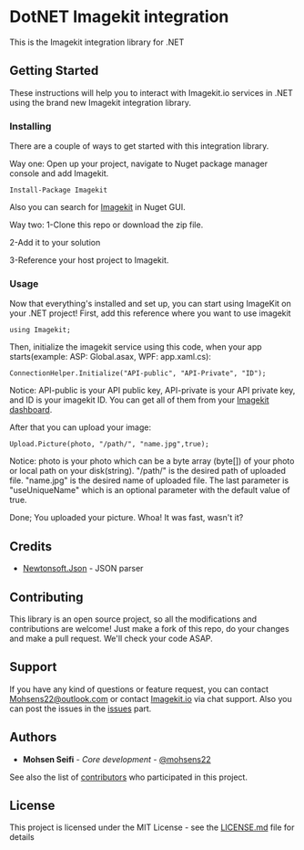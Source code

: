 # DotNET Imagekit integration
This is the Imagekit integration library for .NET

## Getting Started
These instructions will help you to interact with Imagekit.io services in .NET using the brand new Imagekit integration library.

### Installing
There are a couple of ways to get started with this integration library.

Way one:
Open up your project, navigate to Nuget package manager console and add Imagekit.
```
Install-Package Imagekit
```
Also you can search for [Imagekit](https://www.nuget.org/packages/Imagekit/1.0.0) in Nuget GUI.

Way two:
1-Clone this repo or download the zip file.

2-Add it to your solution

3-Reference your host project to Imagekit.

### Usage
Now that everything's installed and set up, you can start using ImageKit on your .NET project!
First, add this reference where you want to use imagekit
```
using Imagekit;
```
Then, initialize the imagekit service using this code, when your app starts(example: ASP: Global.asax, WPF: app.xaml.cs): 
```
ConnectionHelper.Initialize("API-public", "API-Private", "ID");
```
Notice: API-public is your API public key, API-private is your API private key, and ID is your imagekit ID. You can get all of them from your [Imagekit dashboard](https://imagekit.io/dashboard).

After that you can upload your image:
```
Upload.Picture(photo, "/path/", "name.jpg",true);
```
Notice: photo is your photo which can be a byte array (byte[]) of your photo or local path on your disk(string). "/path/" is the desired path of uploaded file. "name.jpg" is the desired name of uploaded file. The last parameter is "useUniqueName" which is an optional parameter with the default value of true.

Done; You uploaded your picture.
Whoa! It was fast, wasn't it?

## Credits

* [Newtonsoft.Json](https://www.nuget.org/packages/Newtonsoft.Json/) - JSON parser

## Contributing

This library is an open source project, so all the modifications and contributions are welcome! Just make a fork of this repo, do your changes and make a pull request. We'll check your code ASAP.

## Support

If you have any kind of questions or feature request, you can contact [Mohsens22@outlook.com](mailto:Mohsens22@outlook.com) or contact [Imagekit.io](https://imagekit.io) via chat support.
Also you can post the issues in the [issues](https://github.com/imagekit-developer/dotnet-imagekit-integration/issues) part.

## Authors

* **Mohsen Seifi** - *Core development* - [@mohsens22](https://github.com/mohsens22)

See also the list of [contributors](https://github.com/github.com/imagekit-developer/dotnet-imagekit-integration/contributors) who participated in this project.

## License

This project is licensed under the MIT License - see the [LICENSE.md](LICENSE.md) file for details








